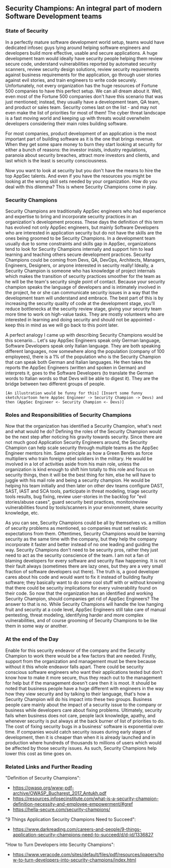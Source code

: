 ## Security Champions: An integral part of modern Software Development teams


### State of Security

In a perfectly mature software development world setup, teams would have dedicated infosec guys lying around helping software engineers and developers build more effective, usable and secure applications. A huge development team would ideally have security people helping them review secure code, understand vulnerabilities reported by automated security scanners, review security design solutions, review security requirements against business requirements for the application, go through user stories against evil stories, and train engineers to write code securely. Unfortunately, not every organization has the huge resources of Fortune 500 companies to have this perfect setup. We can all dream about it. Well, even most of the Fortune 500 companies don't have this scenario that was just mentioned; instead, they usually have a development team, QA team, and product or sales team. Security comes last on the list - and may not even make the list of priorities for most of them! The cyber threat landscape is a fast moving world and keeping up with threats would overwhelm developers considering their main roles building software.

For most companies, product development of an application is the most important part of building software as it is the one that brings revenue. When they get some spare money to burn they start looking at security for either a bunch of reasons: the investor insists, industry regulations, paranoia about security breaches, attract more investors and clients, and last which is the least is security consciousness. 

Now you want to look at security but you don't have the means to hire the top AppSec talents. And even if you have the resources you might be looking at the wrong skill sets needed by your organization. How do you deal with this dilemma? This is where Security Champions come in play. 


### Security Champions

Security Champions are traditionally AppSec engineers who had experience and expertise to bring and incorporate security practices in an organization's development process. These days the definition of this term has evolved not only AppSec engineers, but mainly Software Developers who are interested in application security but do not have the skills are the ones being groomed to be Security Champions. In a development team usually due to some constraints and skills gap in AppSec, organizations tend to look for Security Champions internally and support him to lead learning and teaching others secure development practices. Security Champions could be coming from Devs, QA, DevOps, Architects, Managers, Engineers, Designers, or anyone interested in security really! Ideally, a Security Champion is someone who has knowledge of project internals which makes the transition of security practices smoother for the team as he will be the team's security single point of contact. Because your security champion speaks the language of developers and is intimately involved in the project, he or she can communicate security issues in a way that the development team will understand and embrace. The best part of this is by increasing the security quality of code at the development stage, you’ll reduce bottlenecks at the security review stage, giving your security team more time to work on high-value tasks. They are mostly volunteers who are interested in learning and doing security and should not be appointed - keep this in mind as we will go back to this point later. 


A perfect analogy I came up with describing Security Champions would be this scenario... Let's say AppSec Engineers speak only German language, Software Developers speak only Italian language. They are both speaking different languages, now somewhere along the population (company of 100 employees), there is a 1% of the population who is the Security Champion that can speak both German and Italian languages. He then takes the reports the AppSec Engineers (written and spoken in German) and interprets it, goes to the Software Developers (to translate the German words to Italian words so that Devs will be able to digest it). They are the bridge between two different groups of people.   

`[An illustration would be funny for this] [Insert some funny sketch/cartoon here AppSec Engineer -> Security Champion -> Devs) and then (AppSec Engineer <- Security Champion <- Devs)]`

### Roles and Responsibilities of Security Champions

Now that the organization has identified a Security Champion, what's next and what would he do? Defining the roles of the Security Champion would be the next step after noticing his gravity towards security. Since there are not much good Application Security Engineers around, the Security Champion can help scale security through multiple teams as the AppSec Engineer mentors him. Same principle as how a Green Berets as force multipliers who train foreign rebel soldiers in the military. He would be involved in a lot of activities aside from his main role, unless the organization is kind enough to shift him totally to this role and focus on security things, then it will be the best thing for him, else he will have to juggle with his mail role and being a security champion. He would be helping his team initially and then later on other dev teams configure DAST, SAST, IAST and SCA tools, participate in threat modeling, triage security tools results, bug fixing, review user-stories in the backlog for "evil stories/abuse cases", guard security best practices, monitor/review vulnerabilities found by tools/scanners in your environment, share security knowledge, etc.

As you can see, Security Champions could be all by themselves vs. a million of security problems as mentioned, so companies must set realistic expectations from them. Oftentimes, Security Champions would be learning security as the same time with the company, but they help the company incorporate it faster and better instead of no one leading and guiding the way. Security Champions don't need to be security pros, rather they just need to act as the security conscience of the team. I am not a fan of blaming developers for every software and security flaw happening. It is not their fault always (sometimes there are lazy ones, but they are a very small fraction of software developers out there). The truth is, a good developer cares about his code and would want to fix it instead of building faulty software; they basically want to do some cool stuff with or without knowing that there could be security implications for every vulnerability found on their code. So now that the organization has an identified and working Security Champion, should companies get rid of AppSec Engineers? The answer to that is no. While Security Champions will handle the low hanging fruit and security at a code level, AppSec Engineers still take care of manual pentesting, threat modeling, identifying harder and more complex vulnerabilities, and of course grooming of Security Champions to be like them in some way or another. 

### At the end of the Day

Enable for this security endeavor of the company and the Security Champion to work there would be a few factors that are needed. Firstly, support from the organization and management must be there because without it this whole endeavor falls apart. There could be security conscious software engineers who want their applications tested but don't know how to make it more secure, thus they reach out to the management for help but if the management doesn't care then it is moot. It should be noted that business people have a huge different with engineers in the way how they view security and by talking to their language, that's how a Security Champion will do his impact into these two groups. Business people care mainly about the impact of a security issue to the company or business while developers care about fixing problems. Ultimately, security fails when business does not care, people lack knowledge, apathy, and whenever security is put always at the back burner of list of priorities to do. The cost of fixing security bugs in a business' software is exponential over time. If companies would catch security issues during early stages of development, then it is cheaper than when it is already launched and in production where hundreds of thousands to millions of users which would be affected by those security issues. As such, Security Champions help lower this cost as time goes on. 


### Related Links and Further Reading


"Definition of Security Champions":
  - https://owasp.org/www-pdf-archive/OWASP_Bucharest_2017_Antukh.pdf
  - https://resources.infosecinstitute.com/what-is-a-security-champion-definition-necessity-and-employee-empowerment/#gref
  - https://hella-secure.com/security-champions/
  
"9 Things Application Security Champions Need to Succeed": 
  - https://www.darkreading.com/careers-and-people/9-things-application-security-champions-need-to-succeed/d/d-id/1336827

"How to Turn Developers into Security Champions": 
  - https://www.veracode.com/sites/default/files/pdf/resources/ipapers/how-to-turn-developers-into-security-champions/index.html




